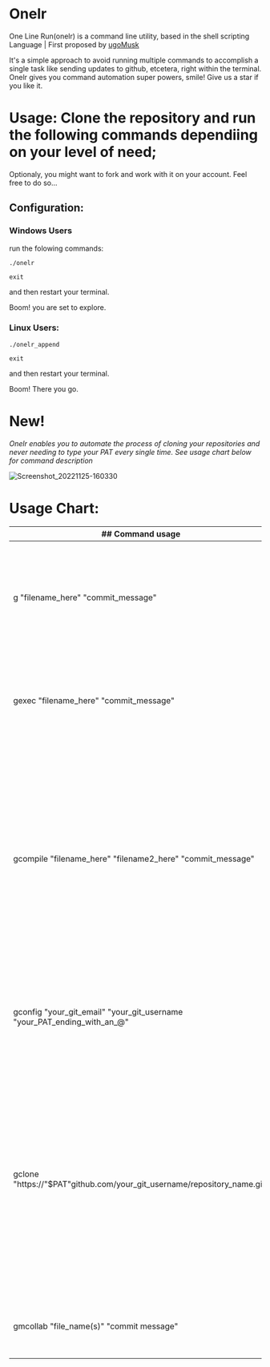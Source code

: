 # Onelr
One Line Run(onelr) is a command line utility, based in the shell scripting Language | First proposed by [ugoMusk](https://github.com/ugoMusk)

It's a simple approach to avoid running multiple commands to accomplish a single task like sending updates to github, etcetera, right within the terminal. Onelr gives you command automation super powers, smile! Give us a star if you like it.         
# Usage:                                          Clone the repository and run the following commands dependiing on your level of need;

Optionaly, you might want to fork and work with it on your account. Feel free to do so...

## Configuration:

### Windows Users
run the folowing commands:
```
./onelr

```
```
exit

```
and then  restart your terminal.

Boom! you are set to explore.

### Linux Users:
```
./onelr_append

```
```
exit

```
and then  restart your terminal.

Boom! There you go.


# New!

*Onelr enables you to automate the process of cloning your repositories and never needing to type your PAT every single time. See usage chart below for command description*

![Screenshot_20221125-160330](https://user-images.githubusercontent.com/34632702/204017799-78d98a00-f59e-4f0a-8341-51ffdff67014.png)


# Usage Chart:

| ## Command usage | ## Description                                                                                                                                                                                        |
| ------ | -------------------------------------------------------------------------------------------------------------------------------------------------------------------------------------------------- |
| g "filename_here" "commit_message"         | Adds, commits and pushes your specified updates to github. "filename_here"  could be the character "."(a period), to target all changes locally)                                                                                                                             |
| gexec "filename_here" "commit_message"        | Adds, commits and pushes your specified updates to github. And makes file  executeable. "filename_here"  must be a file,                                                              |
| gcompile "filename_here" "filename2_here" "commit_message"        | Adds, commits and pushes your specified updates to github. And compiles file with all standard gcc flags.  "filename_here" must be a file with a .c extension (C source file), and "filename2_here" any name you would want to save your compiled result in or vice versa. will default to "a.out" in case not specified.
|gconfig "your_git_email" "your_git_username "your_PAT_ending_with_an_@"        |Collects and stores your git credentials in your environment. The order in the command must be strictly followed
|gclone "https://"$PAT"github.com/your_git_username/repository_name.git"          |Clones your repository, sets your PAT automatically,  initializes git and configures your username and email with git. the url must be identical to the example url. You should copy the repo url and add the variable "$PAT" exactly like the example url. You must have run the `gconfig` command above to have access to all variables used by *Onelr*.
|gmcollab "file_name(s)" "commit message"          |Automatically resolves merge conflicts that may arise from updating a file(s) in a team Project.
